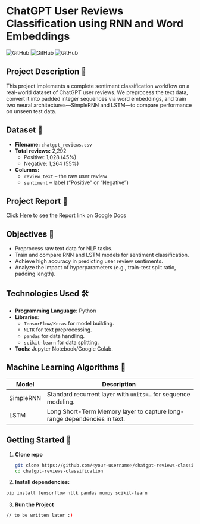 # ChatGPT User Reviews Classification using RNN and Word Embeddings
![GitHub](https://img.shields.io/badge/Python-3.8%2B-blue)
![GitHub](https://img.shields.io/badge/Library-TensorFlow%2FKeras-orange)
![GitHub](https://img.shields.io/badge/License-MIT-green)

##  Project Description 📝
This project implements a complete sentiment classification workflow on a real-world dataset of ChatGPT user reviews. We preprocess the text data, convert it into padded integer sequences via word embeddings, and train two neural architectures—SimpleRNN and LSTM—to compare performance on unseen test data.

##  Dataset 📂
- **Filename:** `chatgpt_reviews.csv`  
- **Total reviews:** 2,292  
  - Positive: 1,028 (45%)  
  - Negative: 1,264 (55%)  
- **Columns:**  
  - `review_text` – the raw user review  
  - `sentiment` – label (“Positive” or “Negative”)

## Project Report 📝
[Click Here](https://docs.google.com/document/d/1Aq53bhumKfWxnNSfl_nPe-mjO_PYSbtzMYPOowRATsM/edit?usp=sharing) to see the Report link on Google Docs

## Objectives 🎯
- Preprocess raw text data for NLP tasks.
- Train and compare RNN and LSTM models for sentiment classification.
- Achieve high accuracy in predicting user review sentiments.
- Analyze the impact of hyperparameters (e.g., train-test split ratio, padding length).

## Technologies Used 🛠️
- **Programming Language**: Python
- **Libraries**:
  - `TensorFlow/Keras` for model building.
  - `NLTK` for text preprocessing.
  - `pandas` for data handling.
  - `scikit-learn` for data splitting.
- **Tools**: Jupyter Notebook/Google Colab.


## Machine Learning Algorithms 🤖
| Model     | Description                                                                |
|-----------|----------------------------------------------------------------------------|
| SimpleRNN | Standard recurrent layer with `units=…` for sequence modeling.             |
| LSTM      | Long Short-Term Memory layer to capture long-range dependencies in text.   |


## Getting Started 🚀

1. **Clone repo**  
   ```bash
   git clone https://github.com/<your-username>/chatgpt-reviews-classification.git
   cd chatgpt-reviews-classification 

2. **Install dependencies:**
  ``` bash
  pip install tensorflow nltk pandas numpy scikit-learn
```
3. **Run the Project**
``` bash
// to be written later :)
```

